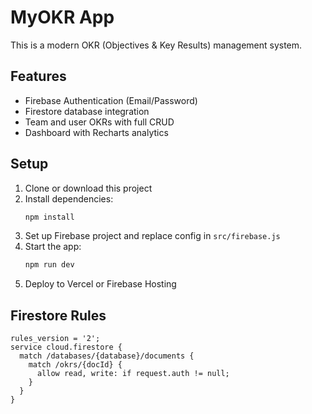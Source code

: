 # MyOKR App

This is a modern OKR (Objectives & Key Results) management system.

## Features
- Firebase Authentication (Email/Password)
- Firestore database integration
- Team and user OKRs with full CRUD
- Dashboard with Recharts analytics

## Setup

1. Clone or download this project
2. Install dependencies:
   ```bash
   npm install
   ```
3. Set up Firebase project and replace config in `src/firebase.js`
4. Start the app:
   ```bash
   npm run dev
   ```
5. Deploy to Vercel or Firebase Hosting

## Firestore Rules
```
rules_version = '2';
service cloud.firestore {
  match /databases/{database}/documents {
    match /okrs/{docId} {
      allow read, write: if request.auth != null;
    }
  }
}
```
